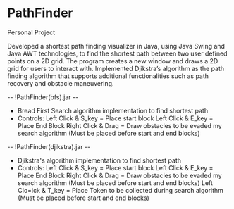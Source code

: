 # PathFinder
Personal Project

Developed a shortest path finding visualizer in Java, using Java Swing and Java AWT technologies, to find the shortest path between two user defined points on a 2D grid. The program creates a new window and draws a 2D grid  for users to interact with.
Implemented Djikstra’s algorithm as the path finding algorithm that supports additional functionalities such as path recovery and obstacle maneuvering. 

-- !PathFinder(bfs).jar --
 - Bread First Search algorithm implementation to find shortest path
 - Controls:
        Left Click & S_key = Place start block
        Left Click & E_key = Place End Block
        Right Click & Drag = Draw obstacles to be evaded my search algorithm (Must be placed before start and end blocks)
        
        
-- !PathFinder(djikstra).jar --
 - Djikstra's algorithm implementation to find shortest path
 - Controls:
        Left Click & S_key = Place start block
        Left Click & E_key = Place End Block
        Right Click & Drag = Draw obstacles to be evaded my search algorithm (Must be placed before start and end blocks)
        Left Clo=ick & T_key = Place Token to be collected during search algorithm (Must be placed before start and end blocks)
